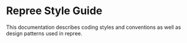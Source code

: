 # Repree Style Guide

This documentation describes coding styles and conventions as well as design patterns used in repree.

